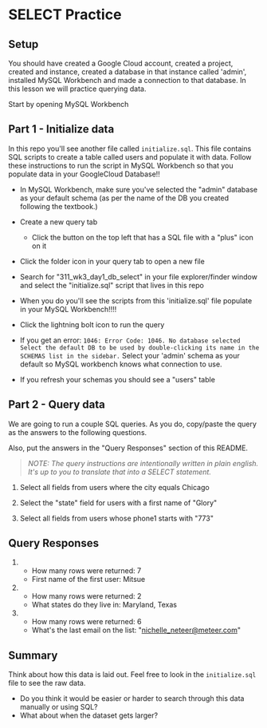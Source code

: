 # SELECT Practice

## Setup

You should have created a Google Cloud account, created a project, created and instance, created a database in that instance called 'admin', installed MySQL Workbench and made a connection to that database. In this lesson we will practice querying data.

Start by opening MySQL Workbench

## Part 1 - Initialize data

In this repo you'll see another file called `initialize.sql`. This file contains SQL scripts to create a table called users and populate it with data. Follow these instructions to run the script in MySQL Workbench so that you populate data in your GoogleCloud Database!!

- In MySQL Workbench, make sure you've selected the "admin" database as your default schema (as per the name of the DB you created following the textbook.)

- Create a new query tab

  - Click the button on the top left that has a SQL file with a "plus" icon on it

- Click the folder icon in your query tab to open a new file

- Search for "311_wk3_day1_db_select" in your file explorer/finder window and select the "initialize.sql" script that lives in this repo

- When you do you'll see the scripts from this 'initialize.sql' file populate in your MySQL Workbench!!!!

- Click the lightning bolt icon to run the query

- If you get an error: `1046: Error Code: 1046. No database selected Select the default DB to be used by double-clicking its name in the SCHEMAS list in the sidebar.` Select your 'admin' schema as your default so MySQL workbench knows what connection to use.

- If you refresh your schemas you should see a "users" table

## Part 2 - Query data

We are going to run a couple SQL queries. As you do, copy/paste the query as the answers to the following questions.

Also, put the answers in the "Query Responses" section of this README.

> _NOTE: The query instructions are intentionally written in plain english. It's up to you to translate that into a SELECT statement._

1. Select all fields from users where the city equals Chicago

2. Select the "state" field for users with a first name of "Glory"

3. Select all fields from users whose phone1 starts with "773"

## Query Responses

1.  - How many rows were returned: 7
    - First name of the first user: Mitsue

2.  - How many rows were returned: 2
    - What states do they live in: Maryland, Texas

3.  - How many rows were returned: 6
    - What's the last email on the list: "nichelle_neteer@meteer.com"

## Summary

Think about how this data is laid out. Feel free to look in the `initialize.sql` file to see the raw data.

- Do you think it would be easier or harder to search through this data manually or using SQL?
- What about when the dataset gets larger?
